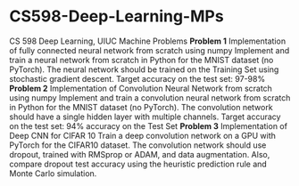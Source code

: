 # CS598-Deep-Learning-MPs
CS 598 Deep Learning, UIUC Machine Problems 
**Problem 1** Implementation of fully connected neural network from scratch using numpy
Implement and train a neural network from scratch in Python for the MNIST dataset (no PyTorch). The neural network should be trained on the Training Set using stochastic gradient descent. Target accuracy on the test set: 97-98%
**Problem 2**  Implementation of Convolution Neural Network from scratch using numpy
Implement and train a convolution neural network from scratch in Python for the MNIST dataset (no PyTorch). The convolution network should have a single hidden layer with multiple channels. Target accuracy on the test set: 94% accuracy on the Test Set
**Problem 3** Implementation of Deep CNN for CIFAR 10
Train a deep convolution network on a GPU with PyTorch for the CIFAR10 dataset. The convolution network should use dropout, trained with RMSprop or ADAM, and data augmentation. Also, compare dropout test accuracy using the heuristic prediction rule and Monte Carlo simulation. 
